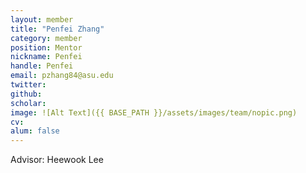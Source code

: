 ```yaml
---
layout: member
title: "Penfei Zhang"
category: member 
position: Mentor
nickname: Penfei
handle: Penfei
email: pzhang84@asu.edu 
twitter: 
github: 
scholar: 
image: ![Alt Text]({{ BASE_PATH }}/assets/images/team/nopic.png)
cv: 
alum: false
---
```

Advisor: Heewook Lee